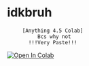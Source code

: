 # idkbruh
         [Anything 4.5 Colab]
              Bcs why not
           !!!Very Paste!!!


<a target="_blank" href="https://colab.research.google.com/github/Akeneru/idkbruh/blob/main/anythingv4.5.ipynb-1.txt">
  <img src="https://colab.research.google.com/assets/colab-badge.svg" alt="Open In Colab"/>
</a>
